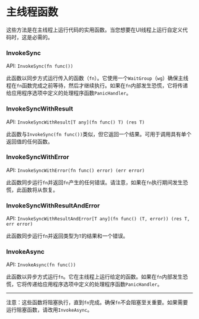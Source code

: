 # 主线程函数

这些方法是在主线程上运行代码的实用函数。当您想要在UI线程上运行自定义代码时，这是必需的。

### InvokeSync

API: `InvokeSync(fn func())`

此函数以同步方式运行传入的函数（`fn`）。它使用一个`WaitGroup`（`wg`）确保主线程在`fn`函数完成之前等待，然后才继续执行。如果在`fn`内部发生恐慌，它将传递给应用程序选项中定义的处理程序函数`PanicHandler`。

### InvokeSyncWithResult

API: `InvokeSyncWithResult[T any](fn func() T) (res T)`

此函数与`InvokeSync(fn func())`类似，但它返回一个结果。可用于调用具有单个返回值的任何函数。

### InvokeSyncWithError

API: `InvokeSyncWithError(fn func() error) (err error)`

此函数同步运行`fn`并返回`fn`产生的任何错误。请注意，如果在`fn`执行期间发生恐慌，此函数将从恢复。

### InvokeSyncWithResultAndError

API: `InvokeSyncWithResultAndError[T any](fn func() (T, error)) (res T, err error)`

此函数同步运行`fn`并返回类型为`T`的结果和一个错误。

### InvokeAsync

API: `InvokeAsync(fn func())`

此函数以异步方式运行`fn`。它在主线程上运行给定的函数。如果在`fn`内部发生恐慌，它将传递给应用程序选项中定义的处理程序函数`PanicHandler`。

---

注意：这些函数将阻塞执行，直到`fn`完成。确保`fn`不会阻塞至关重要。如果需要运行阻塞函数，请改用`InvokeAsync`。